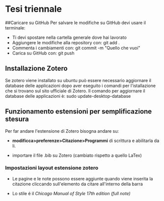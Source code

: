 # Tesi triennale
##Caricare su GitHub
Per salvare le modifiche su GitHub devi usare il terminale:
- Ti devi spostare nella cartella generale dove hai lavorato
- Aggiungere le modifiche alla repository con:
    git add .
- Commenta i cambiamenti con:
    git commit -m "Quello che vuoi"
- Carica su GitHub con:
    git push
## Installazione Zotero
Se zotero viene installato su ubuntu può essere necessario aggiornare il database delle applicazioni dopo aver eseguito i comandi per l'istallazione che si trovano sul sito ufficiale di Zotero. Il comando per aggiornare il database delle applicazioni è:
    sudo update-desktop-database
## Funzionamento estensioni per semplificazione stesura

Per far andare l'estensione di Zotero bisogna andare su:
- **modificca>preferenze>Citazione>Programmi** di scrittura e abilitarla da li.

- importare il file .bib su Zotero (cambiato rispetto a quello LaTex)

### Impostazioni layout estensione zotero

- Le pagine e le note possono essere aggiunte quando viene inserita la citazione cliccando sull'elemento da citare all'interno della barra

- Lo stile é il *Chicago Manual of Style 17th edition (full note)*
